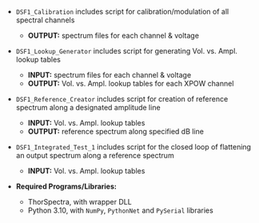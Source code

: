 - `DSF1_Calibration` includes script for calibration/modulation of all spectral channels
   - **OUTPUT:** spectrum files for each channel & voltage
- `DSF1_Lookup_Generator` includes script for generating Vol. vs. Ampl. lookup tables
   - **INPUT:** spectrum files for each channel & voltage
   - **OUTPUT:** Vol. vs. Ampl. lookup tables for each XPOW channel
- `DSF1_Reference_Creator` includes script for creation of reference spectrum along a designated amplitude line
   - **INPUT:** Vol. vs. Ampl. lookup tables
   - **OUTPUT:** reference spectrum along specified dB line
- `DSF1_Integrated_Test_1` includes script for the closed loop of flattening an output spectrum along a reference spectrum
   - **INPUT:** Vol. vs. Ampl. lookup tables

- **Required Programs/Libraries:**
   - ThorSpectra, with wrapper DLL
   - Python 3.10, with `NumPy`, `PythonNet` and `PySerial` libraries
